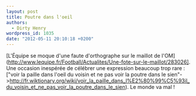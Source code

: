 ```yaml
---
layout: post
title: Poutre dans l'oeil
authors:
  - Dirty Henry
wordpress_id: 1035
date: "2012-05-11 20:10:18 +0200"
---
```


[L'Équipe se moque d'une faute d'orthographe sur le maillot de
l'OM](http://www.lequipe.fr/Football/Actualites/Une-fote-sur-le-maillot/283026].
Une occasion inespérée de célébrer une expression beaucoup trop rare : ["voir la
paille dans l'oeil du voisin et ne pas voir la poutre dans le
sien"->http://fr.wiktionary.org/wiki/voir_la_paille_dans_l%E2%80%99%C5%93il_du_voisin_et_ne_pas_voir_la_poutre_dans_le_sien).
Le monde va mal !
